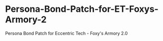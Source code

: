 # Persona-Bond-Patch-for-ET-Foxys-Armory-2
Persona Bond Patch for Eccentric Tech - Foxy's Armory 2.0
